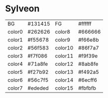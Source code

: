 
# Sylveon

| | | | |
|-|-|-|-|
BG | #131415 | FG | #ffffff
color0 | #262626 | color8 | #666666
color1 | #f55678 | color9 | #f66e8b
color2 | #56f583 | color10 | #86f7a7
color3 | #f7f086 | color11 | #f9f39e
color4 | #71a8fe | color12 | #8ab8fe
color5 | #f27b92 | color13 | #f492a5
color6 | #56c7f5 | color14 | #6ecff6
color7 | #ededed | color15 | #fbfbfb
